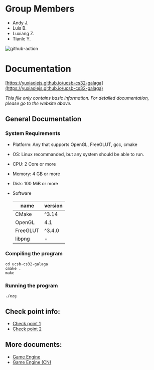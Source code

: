 # Group Members
- Andy J.
- Luis B.
- Luxiang Z.
- Tianle Y.


![github-action](https://github.com/yuxiaolejs/ucsb-cs32-galaga/actions/workflows/tests.yml/badge.svg)

# Documentation
[https://yuxiaolejs.github.io/ucsb-cs32-galaga](https://yuxiaolejs.github.io/ucsb-cs32-galaga)

*This file only contains basic information. For detailed documentation, please go to the website above.*

## General Documentation
### System Requirements
- Platform: Any that supports OpenGL, FreeGLUT, gcc, cmake
- OS: Linux recommanded, but any system should be able to run.
- CPU: 2 Core or more
- Memory: 4 GB or more
- Disk: 100 MiB or more
- Software


  | name     | version |
  | -------- | ------- |
  | CMake    | ^3.14   |
  | OpenGL   | 4.1     |
  | FreeGLUT | ^3.4.0  |
  | libpng   | -       |


### Compiling the program
```
cd ucsb-cs32-galaga
cmake .
make
```
### Running the program
```
./ezg
```

## Check point info:
- [Check point 1](docs/ckpt1.md)
- [Check point 2](docs/ckpt2.md)

## More documents:
- [Game Engine](docs/engine.md)
- [Game Engine (CN)](docs/engine-cn.md)
